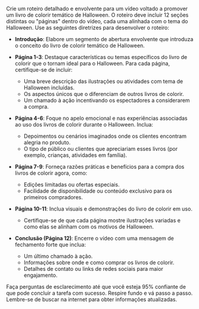  
Crie um roteiro detalhado e envolvente para um vídeo voltado a promover um livro de colorir temático de Halloween. O roteiro deve incluir 12 seções distintas ou "páginas" dentro do vídeo, cada uma alinhada com o tema do Halloween. Use as seguintes diretrizes para desenvolver o roteiro:

- **Introdução**: Elabore um segmento de abertura envolvente que introduza o conceito do livro de colorir temático de Halloween.

- **Página 1-3**: Destaque características ou temas específicos do livro de colorir que o tornam ideal para o Halloween. Para cada página, certifique-se de incluir:
  - Uma breve descrição das ilustrações ou atividades com tema de Halloween incluídas.
  - Os aspectos únicos que o diferenciam de outros livros de colorir.
  - Um chamado à ação incentivando os espectadores a considerarem a compra.

- **Página 4-6**: Foque no apelo emocional e nas experiências associadas ao uso dos livros de colorir durante o Halloween. Inclua:
  - Depoimentos ou cenários imaginados onde os clientes encontram alegria no produto.
  - O tipo de público ou clientes que apreciariam esses livros (por exemplo, crianças, atividades em família).

- **Página 7-9**: Forneça razões práticas e benefícios para a compra dos livros de colorir agora, como:
  - Edições limitadas ou ofertas especiais.
  - Facilidade de disponibilidade ou conteúdo exclusivo para os primeiros compradores.

- **Página 10-11**: Inclua visuais e demonstrações do livro de colorir em uso.
  - Certifique-se de que cada página mostre ilustrações variadas e como elas se alinham com os motivos de Halloween.

- **Conclusão (Página 12)**: Encerre o vídeo com uma mensagem de fechamento forte que inclua:
  - Um último chamado à ação.
  - Informações sobre onde e como comprar os livros de colorir.
  - Detalhes de contato ou links de redes sociais para maior engajamento.

Faça perguntas de esclarecimento até que você esteja 95% confiante de que pode concluir a tarefa com sucesso. Respire fundo e vá passo a passo. Lembre-se de buscar na internet para obter informações atualizadas.
```